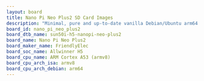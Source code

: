 ```yaml
---
layout: board
title: Nano Pi Neo Plus2 SD Card Images
description: "Minimal, pure and up-to-date vanilla Debian/Ubuntu arm64 SD card images for Nano Pi Neo Plus2 by FriendlyElec, SoC: Allwinner H5, CPU ISA: armv8"
board_id: nano_pi_neo_plus2
board_dtb_name: sun50i-h5-nanopi-neo-plus2
board_name: Nano Pi Neo Plus2
board_maker_name: FriendlyElec
board_soc_name: Allwinner H5
board_cpu_name: ARM Cortex A53 (armv8)
board_cpu_arch_isa: armv8
board_cpu_arch_debian: arm64
---
```

